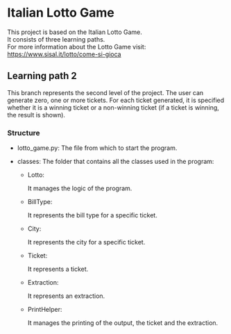 # Italian Lotto Game  
This project is based on the Italian Lotto Game.  
It consists of three learning paths.  
For more information about the Lotto Game visit: https://www.sisal.it/lotto/come-si-gioca

## Learning path 2
This branch represents the second level of the project. The user can generate zero, one or more tickets. 
For each ticket generated, it is specified whether it is a winning ticket
or a non-winning ticket (if a ticket is winning, the result is shown).

### Structure
* lotto_game.py:
The file from which to start the program.

* classes:
The folder that contains all the classes used in the program:
  
  * Lotto:
  
    It manages the logic of the program.
  
  * BillType:
  
    It represents the bill type for a specific ticket.
  
  * City:
       
    It represents the city for a specific ticket.
  
  * Ticket:
       
    It represents a ticket.
  
  * Extraction:
     
    It represents an extraction.
  
  * PrintHelper:

    It manages the printing of the output, the ticket and the extraction.

